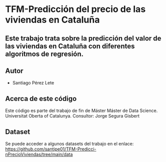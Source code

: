 # TFM-Predicción del precio de las viviendas en Cataluña
## Este trabajo trata sobre la predicción del valor de las viviendas en Cataluña con diferentes algoritmos de regresión.

## Autor
* Santiago Pérez Lete

## Acerca de este código
Este código es parte del trabajo de fin de Máster
Máster de Data Science.
Universitat Oberta of Catalunya.
Consultor: Jorge Segura Gisbert

## Dataset
Se puede acceder a algunos datasets del trabajo en el enlace: https://github.com/santipe01/TFM-Predicci-nPrecioViviendas/tree/main/data
